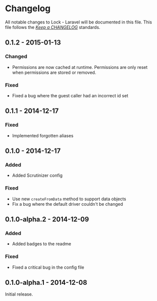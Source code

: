 # Changelog

All notable changes to Lock - Laravel will be documented in this file. This file follows the *[Keep a CHANGELOG](http://keepachangelog.com/)* standards.

## 0.1.2 - 2015-01-13

### Changed

- Permissions are now cached at runtime. Permissions are only reset when permissions are stored or removed.

### Fixed

- Fixed a bug where the guest caller had an incorrect id set

## 0.1.1 - 2014-12-17

### Fixed

- Implemented forgotten aliases

## 0.1.0 - 2014-12-17

### Added

- Added Scrutinizer config

### Fixed

- Use new `createFromData` method to support data objects
- Fix a bug where the default driver couldn't be changed

## 0.1.0-alpha.2 - 2014-12-09

### Added

- Added badges to the readme

### Fixed

- Fixed a critical bug in the config file

## 0.1.0-alpha.1 - 2014-12-08

Initial release.

